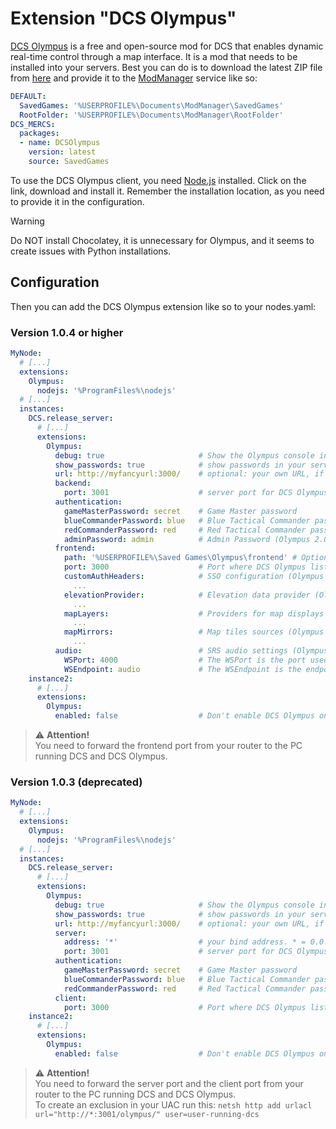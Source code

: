 # Extension "DCS Olympus"
[DCS Olympus](https://github.com/Pax1601/DCSOlympus) is a free and open-source mod for DCS that enables dynamic 
real-time control through a map interface. It is a mod that needs to be installed into your servers. Best you can do
is to download the latest ZIP file from [here](https://github.com/Pax1601/DCSOlympus/releases/latest) and provide it to the [ModManager](../../services/modmanager/README.md) service like so:
```yaml
DEFAULT:
  SavedGames: '%USERPROFILE%\Documents\ModManager\SavedGames'
  RootFolder: '%USERPROFILE%\Documents\ModManager\RootFolder'
DCS_MERCS:
  packages:
  - name: DCSOlympus
    version: latest
    source: SavedGames
```
To use the DCS Olympus client, you need [Node.js](https://nodejs.org/download/release/latest-v20.x/) installed.
Click on the link, download and install it. Remember the installation location, as you need to provide it in the 
configuration.

> [!WARNING]
> Do NOT install Chocolatey, it is unnecessary for Olympus, and it seems to create issues with Python installations.

## Configuration
Then you can add the DCS Olympus extension like so to your nodes.yaml:

### Version 1.0.4 or higher
```yaml
MyNode:
  # [...]
  extensions:
    Olympus:
      nodejs: '%ProgramFiles%\nodejs'
  # [...]
  instances:
    DCS.release_server:
      # [...]
      extensions:
        Olympus:
          debug: true                     # Show the Olympus console in the DCSSB console, default = false
          show_passwords: true            # show passwords in your server status embed (default: false)
          url: http://myfancyurl:3000/    # optional: your own URL, if available
          backend:
            port: 3001                    # server port for DCS Olympus internal communication (needs to be unique)                   
          authentication:
            gameMasterPassword: secret    # Game Master password
            blueCommanderPassword: blue   # Blue Tactical Commander password
            redCommanderPassword: red     # Red Tactical Commander password
            adminPassword: admin          # Admin Password (Olympus 2.0)
          frontend:
            path: '%USERPROFILE%\Saved Games\Olympus\frontend' # Optional: path to the Olympus frontend. This is only needed if you are using the official installer. ModManager users don't need this.
            port: 3000                    # Port where DCS Olympus listens for client access (needs to be unique)
            customAuthHeaders:            # SSO configuration (Olympus 2.0), see Olympus documentation
              ...
            elevationProvider:            # Elevation data provider (Olympus 2.0), see Olympus documentation
              ...
            mapLayers:                    # Providers for map displays (Olympus 2.0), see Olympus documemtation
              ...
            mapMirrors:                   # Map tiles sources (Olympus 2.0), see Olympus documentation
              ...
          audio:                          # SRS audio settings (Olympus 2.0)
            WSPort: 4000                  # The WSPort is the port used by the web interface to connect to the audio backend WebSocket. It should be available and not used by other processes.
            WSEndpoint: audio             # The WSEndpoint is the endpoint used by the web interface to connect to the audio backend WebSocket when using a reverse proxy. A websocket proxy should be set up to forward requests from this endpoint to WSPort.
    instance2:
      # [...]
      extensions:
        Olympus:
          enabled: false                  # Don't enable DCS Olympus on your instance2
```
> ⚠️ **Attention!**<br>
> You need to forward the frontend port from your router to the PC running DCS and DCS Olympus.

### Version 1.0.3 (deprecated)
```yaml
MyNode:
  # [...]
  extensions:
    Olympus:
      nodejs: '%ProgramFiles%\nodejs'
  # [...]
  instances:
    DCS.release_server:
      # [...]
      extensions:
        Olympus:
          debug: true                     # Show the Olympus console in the DCSSB console, default = false
          show_passwords: true            # show passwords in your server status embed (default: false)
          url: http://myfancyurl:3000/    # optional: your own URL, if available
          server:
            address: '*'                  # your bind address. * = 0.0.0.0, use localhost for local only setups
            port: 3001                    # server port for DCS Olympus internal communication (needs to be unique)                   
          authentication:
            gameMasterPassword: secret    # Game Master password
            blueCommanderPassword: blue   # Blue Tactical Commander password
            redCommanderPassword: red     # Red Tactical Commander password
          client:
            port: 3000                    # Port where DCS Olympus listens for client access (needs to be unique)
    instance2:
      # [...]
      extensions:
        Olympus:
          enabled: false                  # Don't enable DCS Olympus on your instance2
```
> ⚠️ **Attention!**<br>
> You need to forward the server port and the client port from your router to the PC running DCS and DCS Olympus.<br>
> To create an exclusion in your UAC run this: `netsh http add urlacl url="http://*:3001/olympus/" user=user-running-dcs`
